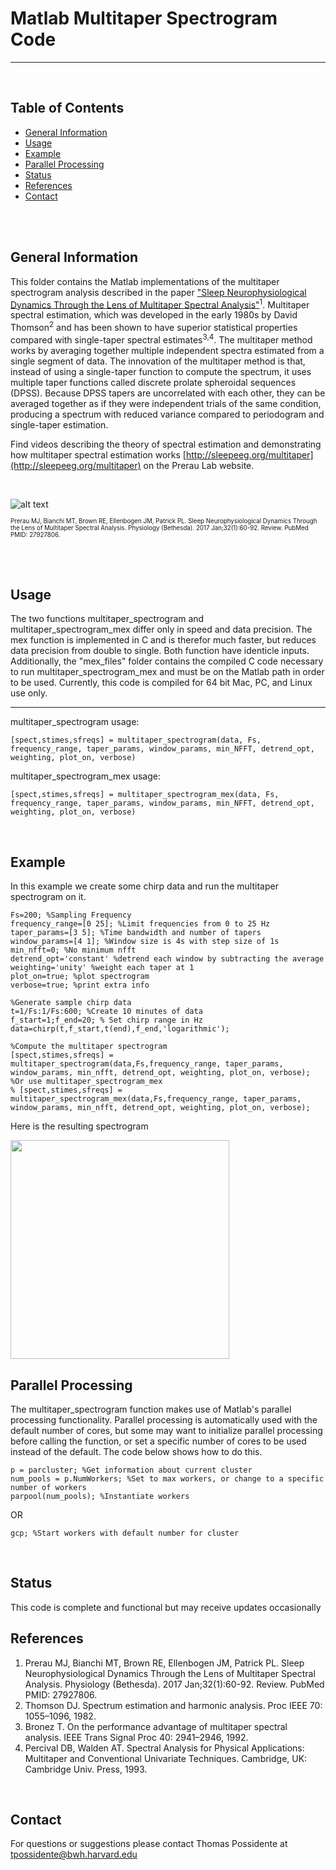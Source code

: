 # Matlab Multitaper Spectrogram Code
---

<br/>

## Table of Contents
* [General Information](#general-information)
* [Usage](#usage)
* [Example](#example)
* [Parallel Processing](#parallel-processing)
* [Status](#status)
* [References](#references)
* [Contact](#contact)

<br/>
<br/>

## General Information 
This folder contains the Matlab implementations of the multitaper spectrogram analysis described in the paper ["Sleep Neurophysiological Dynamics Through the Lens of Multitaper Spectral Analysis"](https://prerau.bwh.harvard.edu/publications/Physiology_Bethesda_2017_Prerau.pdf)<sup>1</sup>. Multitaper spectral estimation, which was developed in the early 1980s by David Thomson<sup>2</sup> and has been shown to have superior statistical properties compared with single-taper spectral estimates<sup>3,4</sup>. The multitaper method works by averaging together multiple independent spectra estimated from a single segment of data. The innovation of the multitaper method is that, instead of using a single-taper function to compute the spectrum, it uses multiple taper functions called discrete prolate spheroidal sequences (DPSS). Because DPSS tapers are uncorrelated with each other, they can be averaged together as if they were independent trials of the same condition, producing a spectrum with reduced variance compared to periodogram and single-taper estimation. 

Find videos describing the theory of spectral estimation and demonstrating how multitaper spectral estimation works [http://sleepeeg.org/multitaper](http://sleepeeg.org/multitaper) on the Prerau Lab website. 

<br/>

![alt text](https://prerau.bwh.harvard.edu/images/multitaper_diagram.png)

<sup><sub>Prerau MJ, Bianchi MT, Brown RE, Ellenbogen JM, Patrick PL. Sleep Neurophysiological Dynamics Through the Lens of Multitaper Spectral Analysis. Physiology (Bethesda). 2017 Jan;32(1):60-92. Review. PubMed PMID: 27927806. </sup></sub>

<br/>
<br/>

## Usage
The two functions multitaper_spectrogram and multitaper_spectrogram_mex differ only in speed and data precision. The mex function is implemented in C and is therefor much faster, but reduces data precision from double to single. Both function have identicle inputs.  
Additionally, the "mex_files" folder contains the compiled C code necessary to run multitaper_spectrogram_mex and must be on the Matlab path in order to be used. Currently, this code is compiled for 64 bit Mac, PC, and Linux use only.

---

multitaper_spectrogram usage:
```
[spect,stimes,sfreqs] = multitaper_spectrogram(data, Fs, frequency_range, taper_params, window_params, min_NFFT, detrend_opt, weighting, plot_on, verbose)
```

multitaper_spectrogram_mex usage:
```
[spect,stimes,sfreqs] = multitaper_spectrogram_mex(data, Fs, frequency_range, taper_params, window_params, min_NFFT, detrend_opt, weighting, plot_on, verbose)
```
<br/>

## Example
In this example we create some chirp data and run the multitaper spectrogram on it.
```
Fs=200; %Sampling Frequency
frequency_range=[0 25]; %Limit frequencies from 0 to 25 Hz
taper_params=[3 5]; %Time bandwidth and number of tapers
window_params=[4 1]; %Window size is 4s with step size of 1s
min_nfft=0; %No minimum nfft
detrend_opt='constant' %detrend each window by subtracting the average
weighting='unity' %weight each taper at 1
plot_on=true; %plot spectrogram
verbose=true; %print extra info

%Generate sample chirp data
t=1/Fs:1/Fs:600; %Create 10 minutes of data
f_start=1;f_end=20; % Set chirp range in Hz
data=chirp(t,f_start,t(end),f_end,'logarithmic');

%Compute the multitaper spectrogram
[spect,stimes,sfreqs] = multitaper_spectrogram(data,Fs,frequency_range, taper_params, window_params, min_nfft, detrend_opt, weighting, plot_on, verbose);
%Or use multitaper_spectrogram_mex
% [spect,stimes,sfreqs] = multitaper_spectrogram_mex(data,Fs,frequency_range, taper_params, window_params, min_nfft, detrend_opt, weighting, plot_on, verbose);
```
Here is the resulting spectrogram

<img src="https://prerau.bwh.harvard.edu/images/chirp_spectrogram.jpg" width="350">

<br/>

## Parallel Processing
The multitaper_spectrogram function makes use of Matlab's parallel processing functionality. Parallel processing is automatically used with the default number of cores, but some may want to initialize parallel processing before calling the function, or set a specific number of cores to be used instead of the default. The code below shows how to do this.
```
p = parcluster; %Get information about current cluster
num_pools = p.NumWorkers; %Set to max workers, or change to a specific number of workers
parpool(num_pools); %Instantiate workers
```
OR
```
gcp; %Start workers with default number for cluster
```
<br/>

## Status 
This code is complete and functional but may receive updates occasionally
<br/>

## References
1. Prerau MJ, Bianchi MT, Brown RE, Ellenbogen JM, Patrick PL. Sleep Neurophysiological Dynamics Through the Lens of Multitaper Spectral Analysis. Physiology (Bethesda). 2017 Jan;32(1):60-92. Review. PubMed PMID: 27927806.
2. Thomson DJ. Spectrum estimation and harmonic analysis. Proc IEEE 70: 1055–1096, 1982.
3. Bronez T. On the performance advantage of multitaper spectral analysis. IEEE Trans Signal Proc 40: 2941–2946, 1992.
4. Percival DB, Walden AT. Spectral Analysis for Physical Applications: Multitaper and Conventional Univariate Techniques. Cambridge, UK: Cambridge Univ. Press, 1993.
<br/>

## Contact
For questions or suggestions please contact Thomas Possidente at tpossidente@bwh.harvard.edu
<br/>
